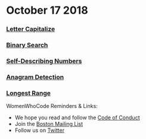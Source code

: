 # October 17 2018
### [Letter Capitalize](https://github.com/WomenWhoCodeNYC/Algorithms/blob/master/challenges/letterCapitalize/letterCapitalize.md)
### [Binary Search](https://github.com/WomenWhoCodeNYC/Algorithms/blob/master/challenges/binarySearch/binarySearch.md)
### [Self-Describing Numbers ](https://github.com/WomenWhoCodeNYC/Algorithms/blob/master/challenges/selfDescribingNumbers/selfDescribingNumbers.md)
### [Anagram Detection](https://github.com/WomenWhoCodeNYC/Algorithms/blob/master/challenges/anagramDetection/anagramDetection.md)
### [Longest Range](https://github.com/WomenWhoCodeNYC/Algorithms/blob/master/challenges/longestRange/longestRange.md)

WomenWhoCode Reminders & Links:
* We hope you read and follow the [Code of Conduct](https://www.womenwhocode.com/codeofconduct)
* Join the [Boston Mailing List](https://mailchi.mp/0405d78baf97/wwcodeboston)
* Follow us on [Twitter](https://twitter.com/wwcbos)
